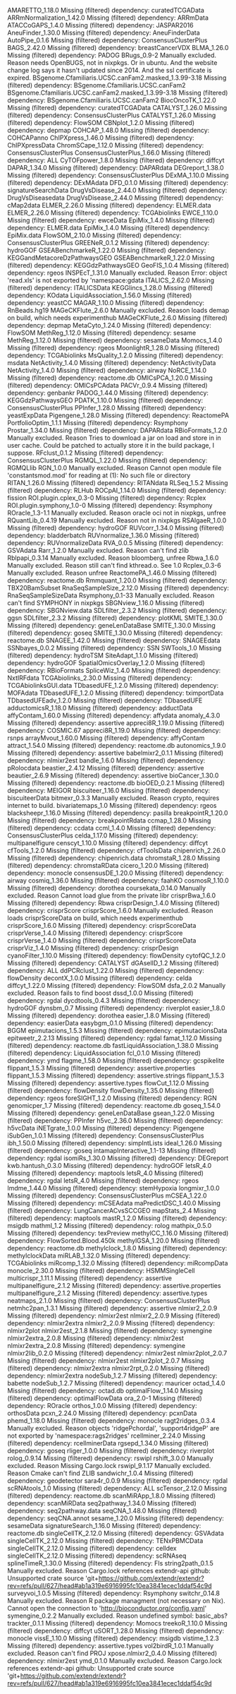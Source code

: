 AMARETTO_1.18.0	Missing (filtered) dependency: curatedTCGAData
ARRmNormalization_1.42.0	Missing (filtered) dependency: ARRmData
ATACCoGAPS_1.4.0	Missing (filtered) dependency: JASPAR2016
AneuFinder_1.30.0	Missing (filtered) dependency: AneuFinderData
AutoPipe_0.1.6	Missing (filtered) dependency: ConsensusClusterPlus
BAGS_2.42.0	Missing (filtered) dependency: breastCancerVDX
BLMA_1.26.0	Missing (filtered) dependency: PADOG
BRugs_0.9-2	Manually excluded. Reason needs OpenBUGS, not in nixpkgs. Or in ubuntu. And the website change log says it hasn't updated since 2014. And the ssl certificate is expired.
BSgenome.Cfamiliaris.UCSC.canFam2.masked_1.3.99-3.18	Missing (filtered) dependency: BSgenome.Cfamiliaris.UCSC.canFam2
BSgenome.Cfamiliaris.UCSC.canFam2.masked_1.3.99-3.18	Missing (filtered) dependency: BSgenome.Cfamiliaris.UCSC.canFam2
BiocOncoTK_1.22.0	Missing (filtered) dependency: curatedTCGAData
CATALYST_1.26.0	Missing (filtered) dependency: ConsensusClusterPlus
CATALYST_1.26.0	Missing (filtered) dependency: FlowSOM
CBNplot_1.2.0	Missing (filtered) dependency: depmap
COHCAP_1.48.0	Missing (filtered) dependency: COHCAPanno
ChIPXpress_1.46.0	Missing (filtered) dependency: ChIPXpressData
ChromSCape_1.12.0	Missing (filtered) dependency: ConsensusClusterPlus
ConsensusClusterPlus_1.66.0	Missing (filtered) dependency: ALL
CyTOFpower_1.8.0	Missing (filtered) dependency: diffcyt
DAPAR_1.34.0	Missing (filtered) dependency: DAPARdata
DEGreport_1.38.0	Missing (filtered) dependency: ConsensusClusterPlus
DExMA_1.10.0	Missing (filtered) dependency: DExMAdata
DFD_0.1.0	Missing (filtered) dependency: signatureSearchData
DrugVsDisease_2.44.0	Missing (filtered) dependency: DrugVsDiseasedata
DrugVsDisease_2.44.0	Missing (filtered) dependency: cMap2data
ELMER_2.26.0	Missing (filtered) dependency: ELMER.data
ELMER_2.26.0	Missing (filtered) dependency: TCGAbiolinks
EWCE_1.10.0	Missing (filtered) dependency: ewceData
EpiMix_1.4.0	Missing (filtered) dependency: ELMER.data
EpiMix_1.4.0	Missing (filtered) dependency: EpiMix.data
FlowSOM_2.10.0	Missing (filtered) dependency: ConsensusClusterPlus
GREENeR_0.1.2	Missing (filtered) dependency: hydroGOF
GSEABenchmarkeR_1.22.0	Missing (filtered) dependency: KEGGandMetacoreDzPathwaysGEO
GSEABenchmarkeR_1.22.0	Missing (filtered) dependency: KEGGdzPathwaysGEO
GeoFIS_1.0.4	Missing (filtered) dependency: rgeos
INSPEcT_1.31.0	Manually excluded. Reason Error: object 'read.xls' is not exported by 'namespace:gdata
ITALICS_2.62.0	Missing (filtered) dependency: ITALICSData
KEGGlincs_1.28.0	Missing (filtered) dependency: KOdata
LiquidAssociation_1.56.0	Missing (filtered) dependency: yeastCC
MAGAR_1.10.0	Missing (filtered) dependency: RnBeads.hg19
MAGeCKFlute_2.6.0	Manually excluded. Reason loads demap on build, which needs experimenthub
MAGeCKFlute_2.6.0	Missing (filtered) dependency: depmap
MetaCyto_1.24.0	Missing (filtered) dependency: FlowSOM
MethReg_1.12.0	Missing (filtered) dependency: sesame
MethReg_1.12.0	Missing (filtered) dependency: sesameData
Momocs_1.4.0	Missing (filtered) dependency: rgeos
MoonlightR_1.28.0	Missing (filtered) dependency: TCGAbiolinks
MsQuality_1.2.0	Missing (filtered) dependency: msdata
NetActivity_1.4.0	Missing (filtered) dependency: NetActivityData
NetActivity_1.4.0	Missing (filtered) dependency: airway
NoRCE_1.14.0	Missing (filtered) dependency: reactome.db
OMICsPCA_1.20.0	Missing (filtered) dependency: OMICsPCAdata
PACVr_0.9.4	Missing (filtered) dependency: genbankr
PADOG_1.44.0	Missing (filtered) dependency: KEGGdzPathwaysGEO
PDATK_1.10.0	Missing (filtered) dependency: ConsensusClusterPlus
PPInfer_1.28.0	Missing (filtered) dependency: yeastExpData
Pigengene_1.28.0	Missing (filtered) dependency: ReactomePA
PortfolioOptim_1.1.1	Missing (filtered) dependency: Rsymphony
Prostar_1.34.0	Missing (filtered) dependency: DAPARdata
RBioFormats_1.2.0	Manually excluded. Reason Tries to download a jar on load and store in in user cache. Could be patched to actually store it in the build package, I suppose.
RFclust_0.1.2	Missing (filtered) dependency: ConsensusClusterPlus
RGMQL_1.22.0	Missing (filtered) dependency: RGMQLlib
RGN_1.0.0	Manually excluded. Reason Cannot open module file 'constantsmod.mod' for reading at (1): No such file or directory
RITAN_1.26.0	Missing (filtered) dependency: RITANdata
RLSeq_1.5.2	Missing (filtered) dependency: RLHub
ROCpAI_1.14.0	Missing (filtered) dependency: fission
ROI.plugin.cplex_0.3-0	Missing (filtered) dependency: Rcplex
ROI.plugin.symphony_1.0-0	Missing (filtered) dependency: Rsymphony
ROracle_1.3-1.1	Manually excluded. Reason oracle oci not in nixpkgs, unfree
RQuantLib_0.4.19	Manually excluded. Reason not in nixpkgs
RSAlgaeR_1.0.0	Missing (filtered) dependency: hydroGOF
RUVcorr_1.34.0	Missing (filtered) dependency: bladderbatch
RUVnormalize_1.36.0	Missing (filtered) dependency: RUVnormalizeData
RVA_0.0.5	Missing (filtered) dependency: GSVAdata
Rarr_1.2.0	Manually excluded. Reason can't find zlib
Rblpapi_0.3.14	Manually excluded. Reason bloomberg, unfree
Rbwa_1.6.0	Manually excluded. Reason still can't find kthread.o. See 1.0
Rcplex_0.3-6	Manually excluded. Reason unfree
ReactomePA_1.46.0	Missing (filtered) dependency: reactome.db
Rmmquant_1.20.0	Missing (filtered) dependency: TBX20BamSubset
RnaSeqSampleSize_2.12.0	Missing (filtered) dependency: RnaSeqSampleSizeData
Rsymphony_0.1-33	Manually excluded. Reason can't find SYMPHONY in nixpkgs
SBGNview_1.16.0	Missing (filtered) dependency: SBGNview.data
SDLfilter_2.3.2	Missing (filtered) dependency: ggsn
SDLfilter_2.3.2	Missing (filtered) dependency: plotKML
SMITE_1.30.0	Missing (filtered) dependency: geneLenDataBase
SMITE_1.30.0	Missing (filtered) dependency: goseq
SMITE_1.30.0	Missing (filtered) dependency: reactome.db
SNAGEE_1.42.0	Missing (filtered) dependency: SNAGEEdata
SSNbayes_0.0.2	Missing (filtered) dependency: SSN
SWTools_1.0	Missing (filtered) dependency: hydroTSM
SiteAdapt_1.1.0	Missing (filtered) dependency: hydroGOF
SpatialOmicsOverlay_1.2.0	Missing (filtered) dependency: RBioFormats
SpliceWiz_1.4.0	Missing (filtered) dependency: NxtIRFdata
TCGAbiolinks_2.30.0	Missing (filtered) dependency: TCGAbiolinksGUI.data
TDbasedUFE_1.2.0	Missing (filtered) dependency: MOFAdata
TDbasedUFE_1.2.0	Missing (filtered) dependency: tximportData
TDbasedUFEadv_1.2.0	Missing (filtered) dependency: TDbasedUFE
adductomicsR_1.18.0	Missing (filtered) dependency: adductData
affyContam_1.60.0	Missing (filtered) dependency: affydata
anomaly_4.3.0	Missing (filtered) dependency: assertive
appreci8R_1.19.0	Missing (filtered) dependency: COSMIC.67
appreci8R_1.19.0	Missing (filtered) dependency: rsnps
arrayMvout_1.60.0	Missing (filtered) dependency: affyContam
attract_1.54.0	Missing (filtered) dependency: reactome.db
autonomics_1.9.0	Missing (filtered) dependency: assertive
babelmixr2_0.1.1	Missing (filtered) dependency: nlmixr2est
bandle_1.6.0	Missing (filtered) dependency: pRolocdata
beastier_2.4.12	Missing (filtered) dependency: assertive
beautier_2.6.9	Missing (filtered) dependency: assertive
bioCancer_1.30.0	Missing (filtered) dependency: reactome.db
bioOED_0.2.1	Missing (filtered) dependency: MEIGOR
biscuiteer_1.16.0	Missing (filtered) dependency: biscuiteerData
bitmexr_0.3.3	Manually excluded. Reason crypto, requires internet to build. 
bivariatemaps_1.0	Missing (filtered) dependency: rgeos
blacksheepr_1.16.0	Missing (filtered) dependency: pasilla
breakpointR_1.20.0	Missing (filtered) dependency: breakpointRdata
ccmap_1.28.0	Missing (filtered) dependency: ccdata
ccml_1.4.0	Missing (filtered) dependency: ConsensusClusterPlus
celda_1.17.0	Missing (filtered) dependency: multipanelfigure
censcyt_1.10.0	Missing (filtered) dependency: diffcyt
cfTools_1.2.0	Missing (filtered) dependency: cfToolsData
chipenrich_2.26.0	Missing (filtered) dependency: chipenrich.data
chromstaR_1.28.0	Missing (filtered) dependency: chromstaRData
cicero_1.20.0	Missing (filtered) dependency: monocle
consensusDE_1.20.0	Missing (filtered) dependency: airway
cosmiq_1.36.0	Missing (filtered) dependency: faahKO
cosmosR_1.10.0	Missing (filtered) dependency: dorothea
coursekata_0.14.0	Manually excluded. Reason Cannot load glue from the private libr
crisprBwa_1.6.0	Missing (filtered) dependency: Rbwa
crisprDesign_1.4.0	Missing (filtered) dependency: crisprScore
crisprScore_1.6.0	Manually excluded. Reason loads crisprScoreData on build, which needs experimenthub
crisprScore_1.6.0	Missing (filtered) dependency: crisprScoreData
crisprVerse_1.4.0	Missing (filtered) dependency: crisprScore
crisprVerse_1.4.0	Missing (filtered) dependency: crisprScoreData
crisprViz_1.4.0	Missing (filtered) dependency: crisprDesign
cyanoFilter_1.10.0	Missing (filtered) dependency: flowDensity
cytofQC_1.2.0	Missing (filtered) dependency: CATALYST
dGAselID_1.2	Missing (filtered) dependency: ALL
ddPCRclust_1.22.0	Missing (filtered) dependency: flowDensity
decontX_1.0.0	Missing (filtered) dependency: celda
diffcyt_1.22.0	Missing (filtered) dependency: FlowSOM
dsfa_2.0.2	Manually excluded. Reason fails to find boost
dssd_1.0.0	Missing (filtered) dependency: rgdal
dycdtools_0.4.3	Missing (filtered) dependency: hydroGOF
dynsbm_0.7	Missing (filtered) dependency: riverplot
easier_1.8.0	Missing (filtered) dependency: dorothea
easier_1.8.0	Missing (filtered) dependency: easierData
easybgm_0.1.0	Missing (filtered) dependency: BGGM
epimutacions_1.5.3	Missing (filtered) dependency: epimutacionsData
epitweetr_2.2.13	Missing (filtered) dependency: rgdal
famat_1.12.0	Missing (filtered) dependency: reactome.db
fastLiquidAssociation_1.38.0	Missing (filtered) dependency: LiquidAssociation
fcl_0.1.0	Missing (filtered) dependency: ymd
flagme_1.58.0	Missing (filtered) dependency: gcspikelite
flippant_1.5.3	Missing (filtered) dependency: assertive.properties
flippant_1.5.3	Missing (filtered) dependency: assertive.strings
flippant_1.5.3	Missing (filtered) dependency: assertive.types
flowCut_1.12.0	Missing (filtered) dependency: flowDensity
flowDensity_1.35.0	Missing (filtered) dependency: rgeos
foreSIGHT_1.2.0	Missing (filtered) dependency: RGN
genomicper_1.7	Missing (filtered) dependency: reactome.db
goseq_1.54.0	Missing (filtered) dependency: geneLenDataBase
gsean_1.22.0	Missing (filtered) dependency: PPInfer
h5vc_2.36.0	Missing (filtered) dependency: h5vcData
iNETgrate_1.0.0	Missing (filtered) dependency: Pigengene
iSubGen_1.0.1	Missing (filtered) dependency: ConsensusClusterPlus
ibh_1.50.0	Missing (filtered) dependency: simpIntLists
ideal_1.26.0	Missing (filtered) dependency: goseq
intamapInteractive_1.1-13	Missing (filtered) dependency: rgdal
isomiRs_1.30.0	Missing (filtered) dependency: DEGreport
kwb.hantush_0.3.0	Missing (filtered) dependency: hydroGOF
letsR_4.0	Missing (filtered) dependency: maptools
letsR_4.0	Missing (filtered) dependency: rgdal
letsR_4.0	Missing (filtered) dependency: rgeos
lmdme_1.44.0	Missing (filtered) dependency: stemHypoxia
longmixr_1.0.0	Missing (filtered) dependency: ConsensusClusterPlus
mCSEA_1.22.0	Missing (filtered) dependency: mCSEAdata
maPredictDSC_1.40.0	Missing (filtered) dependency: LungCancerACvsSCCGEO
mapStats_2.4	Missing (filtered) dependency: maptools
mastR_1.2.0	Missing (filtered) dependency: msigdb
mathml_1.2	Missing (filtered) dependency: rolog
mathpix_0.5.0	Missing (filtered) dependency: texPreview
methylCC_1.16.0	Missing (filtered) dependency: FlowSorted.Blood.450k
methylGSA_1.20.0	Missing (filtered) dependency: reactome.db
methylclock_1.8.0	Missing (filtered) dependency: methylclockData
miRLAB_1.32.0	Missing (filtered) dependency: TCGAbiolinks
miRcomp_1.32.0	Missing (filtered) dependency: miRcompData
monocle_2.30.0	Missing (filtered) dependency: HSMMSingleCell
multicrispr_1.11.1	Missing (filtered) dependency: assertive
multipanelfigure_2.1.2	Missing (filtered) dependency: assertive.properties
multipanelfigure_2.1.2	Missing (filtered) dependency: assertive.types
neatmaps_2.1.0	Missing (filtered) dependency: ConsensusClusterPlus
netmhc2pan_1.3.1	Missing (filtered) dependency: assertive
nlmixr2_2.0.9	Missing (filtered) dependency: nlmixr2est
nlmixr2_2.0.9	Missing (filtered) dependency: nlmixr2extra
nlmixr2_2.0.9	Missing (filtered) dependency: nlmixr2plot
nlmixr2est_2.1.8	Missing (filtered) dependency: symengine
nlmixr2extra_2.0.8	Missing (filtered) dependency: nlmixr2est
nlmixr2extra_2.0.8	Missing (filtered) dependency: symengine
nlmixr2lib_0.2.0	Missing (filtered) dependency: nlmixr2est
nlmixr2plot_2.0.7	Missing (filtered) dependency: nlmixr2est
nlmixr2plot_2.0.7	Missing (filtered) dependency: nlmixr2extra
nlmixr2rpt_0.2.0	Missing (filtered) dependency: nlmixr2extra
nodeSub_1.2.7	Missing (filtered) dependency: babette
nodeSub_1.2.7	Missing (filtered) dependency: mauricer
octad_1.4.0	Missing (filtered) dependency: octad.db
optimalFlow_1.14.0	Missing (filtered) dependency: optimalFlowData
ora_2.0-1	Missing (filtered) dependency: ROracle
orthos_1.0.0	Missing (filtered) dependency: orthosData
pcxn_2.24.0	Missing (filtered) dependency: pcxnData
phemd_1.18.0	Missing (filtered) dependency: monocle
ragt2ridges_0.3.4	Manually excluded. Reason objects 'ridgePchordal', 'support4ridgeP' are not exported by 'namespace:rags2ridges'
rcellminer_2.24.0	Missing (filtered) dependency: rcellminerData
rgsepd_1.34.0	Missing (filtered) dependency: goseq
rliger_1.0.0	Missing (filtered) dependency: riverplot
rolog_0.9.14	Missing (filtered) dependency: rswipl
rshift_3.0.0	Manually excluded. Reason Missing Cargo.lock
rswipl_9.1.17	Manually excluded. Reason Cmake can't find ZLIB
sandwichr_1.0.4	Missing (filtered) dependency: geodetector
sara4r_0.0.9	Missing (filtered) dependency: rgdal
scRNAtools_1.0	Missing (filtered) dependency: ALL
scTensor_2.12.0	Missing (filtered) dependency: reactome.db
scanMiRApp_1.8.0	Missing (filtered) dependency: scanMiRData
seq2pathway_1.34.0	Missing (filtered) dependency: seq2pathway.data
seqCNA_1.48.0	Missing (filtered) dependency: seqCNA.annot
sesame_1.20.0	Missing (filtered) dependency: sesameData
signatureSearch_1.16.0	Missing (filtered) dependency: reactome.db
singleCellTK_2.12.0	Missing (filtered) dependency: GSVAdata
singleCellTK_2.12.0	Missing (filtered) dependency: TENxPBMCData
singleCellTK_2.12.0	Missing (filtered) dependency: celldex
singleCellTK_2.12.0	Missing (filtered) dependency: scRNAseq
splineTimeR_1.30.0	Missing (filtered) dependency: FIs
string2path_0.1.5	Manually excluded. Reason Cargo.lock references extendr-api github: Unsupported crate source 'git+https://github.com/extendr/extendr?rev=refs/pull/627/head#ab1a319e6916995fc10ea3841ecec1ddaf54c9d
surveyvoi_1.0.5	Missing (filtered) dependency: Rsymphony
switchr_0.14.8	Manually excluded. Reason R package managment (not necessary on Nix). Cannot open the connection to 'http://bioconductor.org/config.yaml'
symengine_0.2.2	Manually excluded. Reason undefined symbol: basic_abs?
trackter_0.1.1	Missing (filtered) dependency: Momocs
treekoR_1.10.0	Missing (filtered) dependency: diffcyt
uSORT_1.28.0	Missing (filtered) dependency: monocle
vissE_1.10.0	Missing (filtered) dependency: msigdb
vistime_1.2.3	Missing (filtered) dependency: assertive.types
vol2birdR_1.0.1	Manually excluded. Reason can't find PROJ
xpose.nlmixr2_0.4.0	Missing (filtered) dependency: nlmixr2est
ymd_0.1.0	Manually excluded. Reason Cargo.lock references extendr-api github: Unsupported crate source 'git+https://github.com/extendr/extendr?rev=refs/pull/627/head#ab1a319e6916995fc10ea3841ecec1ddaf54c9d